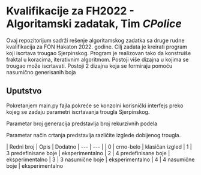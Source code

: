 # Kvalifikacije za FH2022 - Algoritamski zadatak, Tim *CPolice*

Ovaj repozitorijum sadrži rešenje algoritamskog zadatka sa druge rudne kvalifikacija za FON Hakaton 2022. godine. Cilj zadata je kreirati program koji iscrtava trougao Sjerpinskog.
Program je realizovan tako da konstruiše fraktal u koracima, iterativnim algoritmom. Postoji više dizajna u kojima se trougao može iscrtavati. Postoji 2 dizajna koja se formiraju
pomoću nasumično generisanih boja

## Uputstvo

Pokretanjem main.py fajla pokreće se konzolni korisnički interfejs preko kojeg se zadaju parametri iscrtavanja trougla Sjerpinskog.

Parametar broj generacija predstavlja broj rekurzivnih podela

Parametar način crtanja predstavlja različite izglede dobijenog trougla.

| Redni broj | Opis      | Dodatno
| ---        | ---       |
| 0          | crno-belo | klasičan izgled
| 1          | 3 predefinisane boje | eksperimentalno
| 2          | 4 predefinisane boje | eksperimentalno
| 3          | 3 nasumične boje     | eksperimentalno
| 4          | 4 nasumične boje     | eksperimentalno
